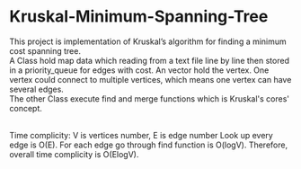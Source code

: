 # Kruskal-Minimum-Spanning-Tree
This project is implementation of Kruskal’s algorithm for finding a minimum cost spanning tree.<br>
A Class hold map data which reading from a text file line by line then stored in a  priority_queue for edges with cost. 
An vector hold the vertex. One vertex could connect to multiple vertices, which means one vertex can have several edges.<br>
The other Class execute find and merge functions which is Kruskal's cores' concept. <br><br>

Time complicity: V is vertices number, E is edge number
Look up every edge is O(E). For each edge go through find function is O(logV).
Therefore, overall time complicity is O(ElogV).

